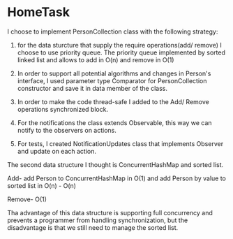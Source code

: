 # HomeTask

I choose to implement PersonCollection class with the following strategy:
1. for the data sturcture that supply the require operations(add/ remove) I choose to use priority queue.
   The priority queue implemented by sorted linked list and allows to add in O(n) and remove in O(1)
   
2. In order to support all potential algorithms and changes in Person's interface,
   I used parameter type Comparator for PersonCollection constructor and save it in data member of the class.
   
3. In order to make the code thread-safe I added to the Add/ Remove operations synchronized block.

4. For the notifications the class extends Observable, this way we can notify to the observers on actions. 

5. For tests, I created NotificationUpdates class that implements Observer and update on each action.

The second data structure I thought is ConcurrentHashMap and sorted list.

Add- add Person to ConcurrentHashMap in O(1) and add Person by value to sorted list in O(n) - O(n)

Remove- O(1)

Tha advantage of this data structure is supporting full concurrency and prevents a programmer from handling synchronization, but the disadvantage is that we still need to manage the sorted list.








